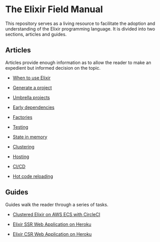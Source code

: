 # The Elixir Field Manual

This repository serves as a living resource to facilitate the adoption and
understanding of the Elixir programming language. It is divided into two
sections, articles and guides.

## Articles

Articles provide enough information as to allow the reader to make an expedient
but informed decision on the topic.

- [When to use Elixir](content/articles/when-to-use-elixir.md)

- [Generate a project](content/articles/generate-a-project.md)

- [Umbrella projects](content/articles/umbrella-projects.md)

- [Early dependencies](content/articles/early-dependencies.md)

- [Factories](content/articles/factories.md)

- [Testing](content/articles/testing.md)

- [State in memory](content/articles/state-in-memory.md)

- [Clustering](content/articles/clustering.md)

- [Hosting](content/articles/hosting.md)

- [CI/CD](content/articles/ci-cd.md)

- [Hot code reloading](content/articles/hot-code-reloading.md)

## Guides

Guides walk the reader through a series of tasks.

- [Clustered Elixir on AWS ECS with CircleCI](content/guides/clustered-elixir-on-aws-ecs-with-circleci.md)

- [Elixir SSR Web Application on Heroku](content/guides/elixir-ssr-web-application-on-heroku.md)

- [Elixir CSR Web Application on Heroku](content/guides/elixir-csr-web-application-on-heroku.md)
